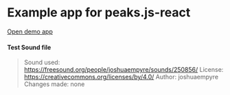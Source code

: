 # Example app for peaks.js-react

[Open demo app](https://tscz.github.io/peaks.js-react-example/)


#### Test Sound file
> Sound used: https://freesound.org/people/joshuaempyre/sounds/250856/
License: https://creativecommons.org/licenses/by/4.0/
Author: joshuaempyre
Changes made: none